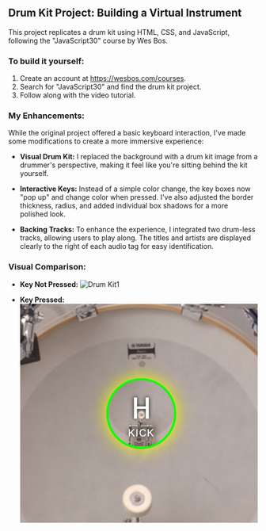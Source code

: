## Drum Kit Project: Building a Virtual Instrument
This project replicates a drum kit using HTML, CSS, and JavaScript, following the "JavaScript30" course by Wes Bos.

### To build it yourself:
1. Create an account at https://wesbos.com/courses.
2. Search for "JavaScript30" and find the drum kit project.
3. Follow along with the video tutorial.

### My Enhancements:
While the original project offered a basic keyboard interaction, I've made some modifications to create a more immersive experience:

- **Visual Drum Kit:** I replaced the background with a drum kit image from a drummer's perspective, making it feel like you're sitting behind the kit yourself.

- **Interactive Keys:** Instead of a simple color change, the key boxes now "pop up" and change color when pressed. I've also adjusted the border thickness, radius, and added individual box shadows for a more polished look.

- **Backing Tracks:** To enhance the experience, I integrated two drum-less tracks, allowing users to play along. The titles and artists are displayed clearly to the right of each audio tag for easy identification.

### Visual Comparison:
- **Key Not Pressed:**
![Drum Kit1](/images/webpage-screenshot.png)

- **Key Pressed:**
![Drum Kit2](/images/key-pressed.png)
